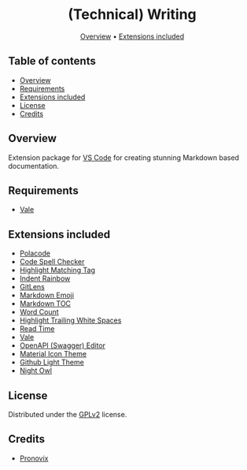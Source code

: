<div align="center">

# (Technical) Writing

[Overview](#overview)
•
[Extensions included](#extensions-included)

</div>

## Table of contents

- [Overview](#overview)
- [Requirements](#requirements)
- [Extensions included](#extensions-included)
- [License](#license)
- [Credits](#credits)

## Overview

Extension package for [VS Code](https://code.visualstudio.com/ "Link to website of VS Code") for creating stunning Markdown based documentation.

## Requirements

- [Vale](https://errata-ai.github.io/vale/ "Link to Vale linter")

## Extensions included

- [Polacode](https://marketplace.visualstudio.com/items?itemName=pnp.polacode "Link to polacode extension")
- [Code Spell Checker](https://marketplace.visualstudio.com/items?itemName=streetsidesoftware.code-spell-checker "Link to code spell checker extension")
- [Highlight Matching Tag](https://marketplace.visualstudio.com/items?itemName=vincaslt.highlight-matching-tag "Link to matching tag extension")
- [Indent Rainbow](https://marketplace.visualstudio.com/items?itemName=oderwat.indent-rainbow "Link to indent extension")
- [GitLens](https://marketplace.visualstudio.com/items?itemName=eamodio.gitlens "Link to GitLens")
- [Markdown Emoji](https://marketplace.visualstudio.com/items?itemName=bierner.markdown-emoji "Link to MD emoji extension")
- [Markdown TOC](https://marketplace.visualstudio.com/items?itemName=AlanWalk.markdown-toc "Link to MD toc extension")
- [Word Count](https://marketplace.visualstudio.com/items?itemName=ms-vscode.wordcount "Link to word count extension")
- [Highlight Trailing White Spaces](https://marketplace.visualstudio.com/items?itemName=ybaumes.highlight-trailing-white-spaces "Link to trailing spaces extension")
- [Read Time](https://marketplace.visualstudio.com/items?itemName=johnpapa.read-time "Link to read time extension")
- [Vale](https://marketplace.visualstudio.com/items?itemName=errata-ai.vale-server "Link to Vale extension")
- [OpenAPI (Swagger) Editor](https://marketplace.visualstudio.com/items?itemName=42Crunch.vscode-openapi "Link to OpenAPI extension")
- [Material Icon Theme](https://marketplace.visualstudio.com/items?itemName=PKief.material-icon-theme "Link to icon theme")
- [Github Light Theme](https://marketplace.visualstudio.com/items?itemName=Hyzeta.vscode-theme-github-light "Link to GitHub theme")
- [Night Owl](https://marketplace.visualstudio.com/items?itemName=sdras.night-owl&WT.mc_id=twitter-social-sdras "Link to Night Owl theme")

## License

Distributed under the [GPLv2](https://www.gnu.org/licenses/old-licenses/gpl-2.0.en.html "Link to license") license.

## Credits

- [Pronovix](https://pronovix.com/ "Link to Pronovix website")
